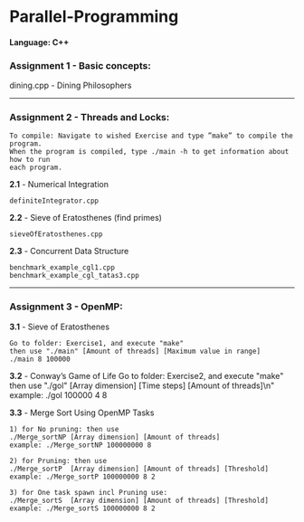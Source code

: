 # Parallel-Programming #
#### Language: C++ ####

### **Assignment 1 - Basic concepts:** ###



dining.cpp - Dining Philosophers

---

### **Assignment 2 - Threads and Locks:** ###

	To compile: Navigate to wished Exercise and type ”make” to compile the program. 
	When the program is compiled, type ./main -h to get information about how to run 
	each program.

**2.1** - Numerical Integration

	definiteIntegrator.cpp

**2.2** - Sieve of Eratosthenes (find primes)

	sieveOfEratosthenes.cpp

**2.3** - Concurrent Data Structure

	benchmark_example_cgl1.cpp
	benchmark_example_cgl_tatas3.cpp

---

### **Assignment 3 - OpenMP:** ###

**3.1** - Sieve of Eratosthenes

	Go to folder: Exercise1, and execute "make"
	then use "./main" [Amount of threads] [Maximum value in range]
	./main 8 100000

**3.2** - Conway’s Game of Life
	Go to folder: Exercise2, and execute "make"
	then use "./gol" [Array dimension] [Time steps] [Amount of threads]\n"
	example: ./gol 100000 4 8

**3.3** - Merge Sort Using OpenMP Tasks

	1) for No pruning: then use 
	./Merge_sortNP [Array dimension] [Amount of threads]
	example: ./Merge_sortNP 100000000 8
	
	2) for Pruning: then use 
	./Merge_sortP  [Array dimension] [Amount of threads] [Threshold]
	example: ./Merge_sortP 100000000 8 2
	
	3) for One task spawn incl Pruning use:
	./Merge_sortS  [Array dimension] [Amount of threads] [Threshold]
	example: ./Merge_sortS 100000000 8 2
